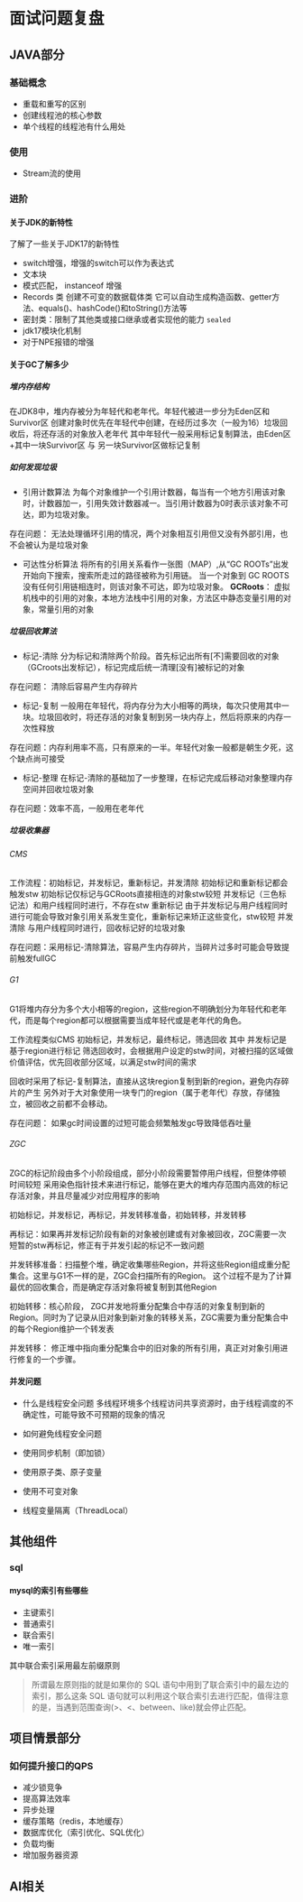 # 面试问题复盘

## JAVA部分

### 基础概念

- 重载和重写的区别
- 创建线程池的核心参数
- 单个线程的线程池有什么用处
  

### 使用

- Stream流的使用
  


### 进阶

#### 关于JDK的新特性

了解了一些关于JDK17的新特性
- switch增强，增强的switch可以作为表达式
- 文本块
- 模式匹配， instanceof 增强
- Records 类 创建不可变的数据载体类 它可以自动生成构造函数、getter方法、equals()、hashCode()和toString()方法等
- 密封类：限制了其他类或接口继承或者实现他的能力 `sealed`
- jdk17模块化机制
- 对于NPE报错的增强


#### 关于GC了解多少

##### 堆内存结构
在JDK8中，堆内存被分为年轻代和老年代。年轻代被进一步分为Eden区和Survivor区
创建对象时优先在年轻代中创建，在经历过多次（一般为16）垃圾回收后，将还存活的对象放入老年代
其中年轻代一般采用标记复制算法，由Eden区+其中一块Survivor区 与 另一块Survivor区做标记复制

##### 如何发现垃圾

- 引用计数算法
为每个对象维护一个引用计数器，每当有一个地方引用该对象时，计数器加一，引用失效计数器减一。当引用计数器为0时表示该对象不可达，即为垃圾对象。

存在问题： 无法处理循环引用的情况，两个对象相互引用但又没有外部引用，也不会被认为是垃圾对象

- 可达性分析算法
将所有的引用关系看作一张图（MAP）,从“GC ROOTs”出发开始向下搜索，搜索所走过的路径被称为引用链。 当一个对象到 GC ROOTS 没有任何引用链相连时，则该对象不可达，即为垃圾对象。
**GCRoots**： 虚拟机栈中的引用的对象，本地方法栈中引用的对象，方法区中静态变量引用的对象，常量引用的对象

##### 垃圾回收算法

- 标记-清除
分为标记和清除两个阶段。首先标记出所有[不]需要回收的对象（GCroots出发标记），标记完成后统一清理[没有]被标记的对象

存在问题： 清除后容易产生内存碎片

- 标记-复制
一般用在年轻代，将内存分为大小相等的两块，每次只使用其中一块。垃圾回收时，将还存活的对象复制到另一块内存上，然后将原来的内存一次性释放

存在问题：内存利用率不高，只有原来的一半。年轻代对象一般都是朝生夕死，这个缺点尚可接受

- 标记-整理
在标记-清除的基础加了一步整理，在标记完成后移动对象整理内存空间并回收垃圾对象

存在问题：效率不高，一般用在老年代


##### 垃圾收集器

###### CMS
工作流程：初始标记，并发标记，重新标记，并发清除
初始标记和重新标记都会触发stw
初始标记仅标记与GCRoots直接相连的对象stw较短
并发标记（三色标记法）和用户线程同时进行，不存在stw
重新标记 由于并发标记与用户线程同时进行可能会导致对象引用关系发生变化，重新标记来矫正这些变化，stw较短
并发清除 与用户线程同时进行，回收标记好的垃圾对象

存在问题：采用标记-清除算法，容易产生内存碎片，当碎片过多时可能会导致提前触发fullGC



###### G1

G1将堆内存分为多个大小相等的region，这些region不明确划分为年轻代和老年代，而是每个region都可以根据需要当成年轻代或是老年代的角色。

工作流程类似CMS
初始标记，并发标记，最终标记，筛选回收
其中 并发标记是基于region进行标记
筛选回收时，会根据用户设定的stw时间，对被扫描的区域做价值评估，优先回收部分区域，以满足stw时间的需求

回收时采用了标记-复制算法，直接从这块region复制到新的region，避免内存碎片的产生
另外对于大对象使用一块专门的region（属于老年代）存放，存储独立，被回收之前都不会移动。


存在问题： 如果gc时间设置的过短可能会频繁触发gc导致降低吞吐量


###### ZGC
ZGC的标记阶段由多个小阶段组成，部分小阶段需要暂停用户线程，但整体停顿时间较短
采用染色指针技术来进行标记，能够在更大的堆内存范围内高效的标记存活对象，并且尽量减少对应用程序的影响

初始标记，并发标记，再标记，并发转移准备，初始转移，并发转移

再标记：如果再并发标记阶段有新的对象被创建或有对象被回收，ZGC需要一次短暂的stw再标记，修正有于并发引起的标记不一致问题

并发转移准备：扫描整个堆，确定收集哪些Region，并将这些Region组成重分配集合。这里与G1不一样的是，ZGC会扫描所有的Region。 这个过程不是为了计算最优的回收集合，而是确定存活对象将被复制到其他Region

初始转移：核心阶段， ZGC并发地将重分配集合中存活的对象复制到新的Region。同时为了记录从旧对象到新对象的转移关系，ZGC需要为重分配集合中的每个Region维护一个转发表

并发转移： 修正堆中指向重分配集合中的旧对象的所有引用，真正对对象引用进行修复的一个步骤。











#### 并发问题

- 什么是线程安全问题
多线程环境多个线程访问共享资源时，由于线程调度的不确定性，可能导致不可预期的现象的情况

- 如何避免线程安全问题
 - 使用同步机制（即加锁）
 - 使用原子类、原子变量
 - 使用不可变对象
 - 线程变量隔离（ThreadLocal）
  

## 其他组件

### sql

#### mysql的索引有些哪些

- 主键索引
- 普通索引
- 联合索引
- 唯一索引

其中联合索引采用最左前缀原则

> 所谓最左原则指的就是如果你的 SQL 语句中用到了联合索引中的最左边的索引，那么这条 SQL 语句就可以利用这个联合索引去进行匹配，值得注意的是，当遇到范围查询(>、<、between、like)就会停止匹配。





## 项目情景部分


### 如何提升接口的QPS
- 减少锁竞争
- 提高算法效率
- 异步处理
- 缓存策略（redis，本地缓存）
- 数据库优化（索引优化、SQL优化）
- 负载均衡
- 增加服务器资源





## AI相关

